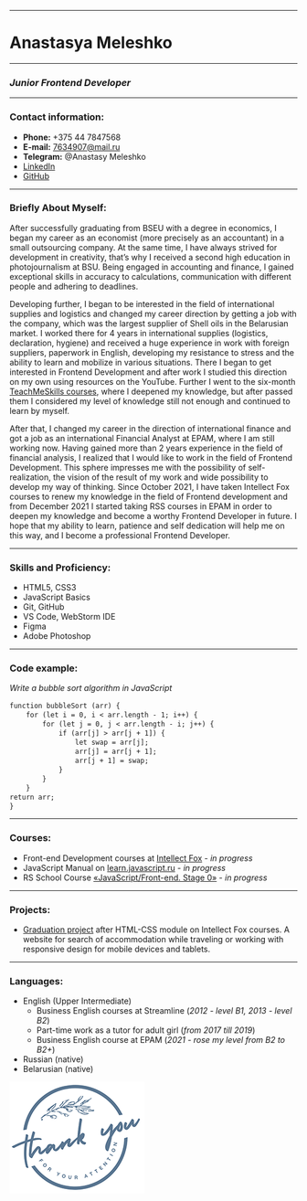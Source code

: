 ***
# Anastasya Meleshko
***
### *Junior Frontend Developer*
***
### Contact information:

* **Phone:** +375 44 7847568
* **E-mail:** 7634907@mail.ru
* **Telegram:** @Anastasy Meleshko
* [LinkedIn](https://www.linkedin.com/in/anastasya-meleshko-6104a8191/)
* [GitHub](https://github.com/AnastasyMeleshko)
***
### Briefly About Myself:

After successfully graduating from BSEU with a degree in economics, I began my career as an economist (more precisely as an accountant) in a small outsourcing company. 
At the same time, I have always strived for development in creativity, that’s why I received a second high education in photojournalism at BSU. 
Being engaged in accounting and finance, I gained exceptional skills in accuracy to calculations, communication with different people and adhering to deadlines.

Developing further, I began to be interested in the field of international supplies and logistics and changed my career direction by getting a job with the company, which was the largest supplier of Shell oils in the Belarusian market. 
I worked there for 4 years in international supplies (logistics, declaration, hygiene) and received a huge experience in work with foreign suppliers, paperwork in English, developing my resistance to stress and the ability to learn and mobilize in various situations.
There I began to get interested in Frontend Development and after work I studied this direction on my own using resources on the YouTube. 
Further I went to the six-month [TeachMeSkills courses](https://teachmeskills.by/kursy-programmirovaniya/frontend-html-css-javascript-minsk), where I deepened my knowledge, but after passed them I considered my level of knowledge still not enough and continued to learn by myself.

After that, I changed my career in the direction of international finance and got a job as an international Financial Analyst at EPAM, where I am still working now. 
Having gained more than 2 years experience in the field of financial analysis, I realized that I would like to work in the field of Frontend Development. 
This sphere impresses me with the possibility of self-realization, the vision of the result of my work and wide possibility to develop my way of thinking.
Since October 2021, I have taken Intellect Fox courses to renew my knowledge in the field of Frontend development and from December 2021 I started taking RSS courses in EPAM in order to deepen my knowledge and become a worthy Frontend Developer in future.
I hope that my ability to learn, patience and self dedication will help me on this way, and I become a professional Frontend Developer.
***
### Skills and Proficiency:
* HTML5, CSS3
* JavaScript Basics
* Git, GitHub
* VS Code, WebStorm IDE
* Figma
* Adobe Photoshop
***
### Code example:
*Write a bubble sort algorithm in JavaScript*
```
function bubbleSort (arr) {
    for (let i = 0, i < arr.length - 1; i++) {
        for (let j = 0, j < arr.length - i; j++) {
            if (arr[j] > arr[j + 1]) {
                let swap = arr[j];
                arr[j] = arr[j + 1];
                arr[j + 1] = swap;
            }
        }
    }
return arr;
}
```
***
### Courses:
* Front-end Development courses at [Intellect Fox](https://intellectfox.by/) - *in progress*
* JavaScript Manual on [learn.javascript.ru](https://learn.javascript.ru/) - *in progress*
* RS School Course [«JavaScript/Front-end. Stage 0»](https://rs.school/js-stage0/) - *in progress*
***
### Projects:
* [Graduation project](https://github.com/AnastasyMeleshko/if-html) after HTML-CSS module on Intellect Fox courses.
  A website for search of accommodation while traveling or working with responsive design for mobile devices and tablets.
***
### Languages:
* English (Upper Intermediate)
  * Business English courses at Streamline (*2012 - level B1, 2013 - level B2*)
  * Part-time work as a tutor for adult girl (*from 2017 till 2019*)
  * Business English course at EPAM (*2021 - rose my level from B2 to B2+*)
* Russian (native)
* Belarusian (native)

![Thank you for you attention!](img/Thank_You1.png)







